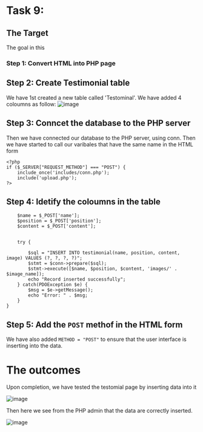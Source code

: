 # Task 9:

 ## The Target

 The goal in this 

 ### Step 1: Convert HTML into PHP page

 ## Step 2: Create Testimonial table
 
We have 1st created a new table called 'Testominal'.   We have added 4 coloumns as follow:
![image](https://github.com/astral-fate/UN-Women-Back-End-Scholarship/assets/63984422/18fc8209-5d6d-4e15-8cb9-76518f489a5f)


## Step 3: Conncet the database to the PHP server
Then we have connected our database to the PHP server, using conn. Then we have started to call our varibales that have the same name in the HTML form

```
<?php
if ($_SERVER["REQUEST_METHOD"] === "POST") {
    include_once('includes/conn.php');
    include('upload.php');
?>
```

## Step 4: Idetify the coloumns in the table

```
    $name = $_POST['name'];
    $position = $_POST['position'];  
    $content = $_POST['content'];  

    
    try {
		
        $sql = "INSERT INTO testimonial(name, position, content, image) VALUES (?, ?, ?, ?)";
        $stmt = $conn->prepare($sql);
        $stmt->execute([$name, $position, $content, 'images/' . $image_name]);
        echo "Record inserted successfully";
    } catch(PDOException $e) {
        $msg = $e->getMessage();
        echo "Error: " . $msg;
    }
}

```

## Step 5: Add the ```POST``` methof in the HTML form
We have also added ```METHOD = "POST"``` to ensure that the user interface is inserting into the data. 


# The outcomes

Upon completion, we have tested the testomial page by inserting data into it


![image](https://github.com/astral-fate/UN-Women-Back-End-Scholarship/assets/63984422/3b0c62ac-07da-40d0-aadd-4d95531f1e57)

Then here we see from the PHP admin that the data are correctly inserted. 

![image](https://github.com/astral-fate/UN-Women-Back-End-Scholarship/assets/63984422/76c49ddc-a4e9-420e-9c2e-4d9a1c8e698c)
